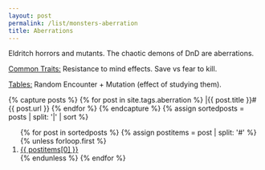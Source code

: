 ```yaml
---
layout: post
permalink: /list/monsters-aberration
title: Aberrations
---
```


Eldritch horrors and mutants. The chaotic demons of DnD are aberrations.

<ins>Common Traits:</ins> Resistance to mind effects. Save vs fear to kill.

<ins>Tables:</ins> Random Encounter + Mutation (effect of studying them).

{% capture posts %}
  {% for post in site.tags.aberration %}
    |{{ post.title }}#{{ post.url }}
  {% endfor %}
{% endcapture %}
{% assign sortedposts = posts | split: '|' | sort %}
<ol>
{% for post in sortedposts %}
{% assign postitems = post | split: '#' %}
{% unless forloop.first %}
  <li> <a href="{{ postitems[1] }}"> {{ postitems[0] }}</a></li>
{% endunless %}
{% endfor %}
</ol>
 
